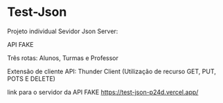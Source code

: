 # Test-Json

Projeto individual Sevidor Json Server:

API FAKE 

Três rotas: Alunos, Turmas e Professor

Extensão de cliente API: Thunder Client
(Utilização de recurso GET, PUT, POTS E DELETE)

link para o servidor da API FAKE https://test-json-p24d.vercel.app/ 
